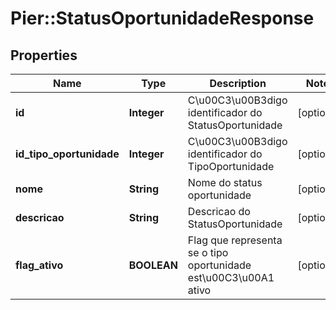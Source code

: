 # Pier::StatusOportunidadeResponse

## Properties
Name | Type | Description | Notes
------------ | ------------- | ------------- | -------------
**id** | **Integer** | C\u00C3\u00B3digo identificador do StatusOportunidade | [optional] 
**id_tipo_oportunidade** | **Integer** | C\u00C3\u00B3digo identificador do TipoOportunidade | [optional] 
**nome** | **String** | Nome do status oportunidade | [optional] 
**descricao** | **String** | Descricao do StatusOportunidade | [optional] 
**flag_ativo** | **BOOLEAN** | Flag que representa se o tipo oportunidade est\u00C3\u00A1 ativo | [optional] 


